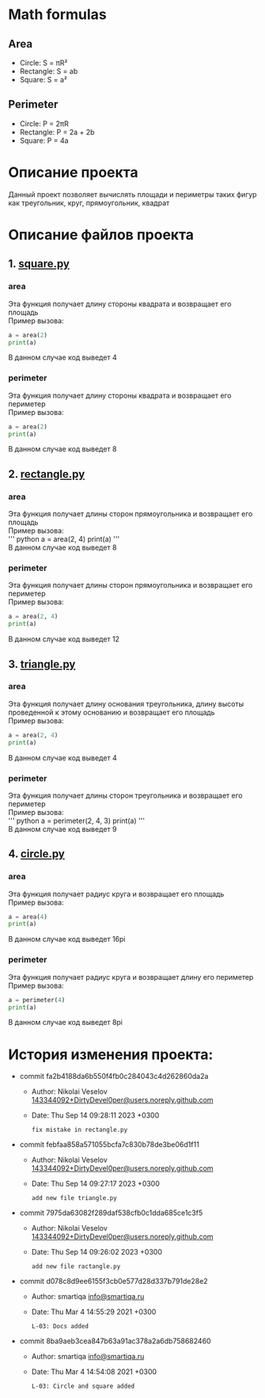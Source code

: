 # Math formulas
## Area
- Circle: S = πR²
- Rectangle: S = ab
- Square: S = a²

## Perimeter
- Circle: P = 2πR
- Rectangle: P = 2a + 2b
- Square: P = 4a

# Описание проекта
Данный проект позволяет вычислять площади и периметры таких фигур как треугольник, круг, прямоугольник, квадрат
# Описание файлов проекта
## 1. [square.py](./square.py)
###  area
Эта функция получает длину стороны квадрата и возвращает его площадь    
Пример вызова:  
``` python
a = area(2)       
print(a)
```    
В данном случае код выведет 4   
### perimeter
Эта функция получает длину стороны квадрата и возвращает его периметер  
Пример вызова:  
``` python
a = area(2)
print(a)
```     
В данном случае код выведет 8   
## 2. [rectangle.py](./rectangle.py)
### area
Эта функция получает длины сторон прямоугольника и возвращает его площадь   
Пример вызова:  
''' python
a = area(2, 4)
print(a)
'''     
В данном случае код выведет 8
### perimeter
Эта функция получает длины сторон прямоугольника и возвращает его периметер     
Пример вызова:  
``` python
a = area(2, 4)
print(a)
```     
В данном случае код выведет 12
## 3. [triangle.py](./triangle.py)
### area
Эта функция получает длину основания треугольника, длину высоты проведенной к этому основанию и возвращает его площадь  
Пример вызова:  
``` python
a = area(2, 4)
print(a)
```
В данном случае код выведет 4
### perimeter
Эта функция получает длины сторон треугольника и возвращает его периметер   
Пример вызова:  
''' python
a = perimeter(2, 4, 3)
print(a)
'''     
В данном случае код выведет 9
## 4. [circle.py](./circle.py)
### area
Эта функция получает радиус круга и возвращает его площадь  
Пример вызова:  
``` python
a = area(4)
print(a)
```   
В данном случае код выведет 16pi
### perimeter
Эта функция получает радиус круга и возвращает длину его периметер  
Пример вызова:  
```` python
a = perimeter(4)
print(a)
````     
В данном случае код выведет 8pi
# История изменения проекта:
- commit fa2b4188da6b550f4fb0c284043c4d262860da2a 
  - Author: Nikolai Veselov <143344092+DirtyDevel0per@users.noreply.github.com>
  - Date:   Thu Sep 14 09:28:11 2023 +0300

      `fix mistake in rectangle.py`

- commit febfaa858a571055bcfa7c830b78de3be06d1f11
  - Author: Nikolai Veselov <143344092+DirtyDevel0per@users.noreply.github.com>
  - Date:   Thu Sep 14 09:27:17 2023 +0300

      `add new file triangle.py`

- commit 7975da63082f289daf538cfb0c1dda685ce1c3f5
  - Author: Nikolai Veselov <143344092+DirtyDevel0per@users.noreply.github.com>
  - Date:   Thu Sep 14 09:26:02 2023 +0300

    `add new file ractangle.py`

- commit d078c8d9ee6155f3cb0e577d28d337b791de28e2
  - Author: smartiqa <info@smartiqa.ru>
  - Date:   Thu Mar 4 14:55:29 2021 +0300

    `L-03: Docs added`

- commit 8ba9aeb3cea847b63a91ac378a2a6db758682460
  - Author: smartiqa <info@smartiqa.ru>
  - Date:   Thu Mar 4 14:54:08 2021 +0300

    `L-03: Circle and square added`
